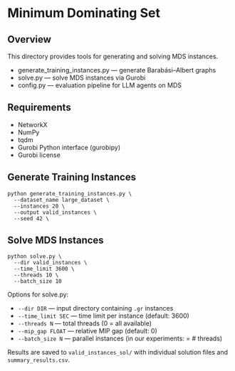# Minimum Dominating Set

## Overview
This directory provides tools for generating and solving MDS instances.

- generate_training_instances.py — generate Barabási–Albert graphs  
- solve.py — solve MDS instances via Gurobi
- config.py                      — evaluation pipeline for LLM agents on MDS

## Requirements
- NetworkX
- NumPy  
- tqdm  
- Gurobi Python interface (gurobipy)  
- Gurobi license  

## Generate Training Instances
    python generate_training_instances.py \
      --dataset_name large_dataset \
      --instances 20 \
      --output valid_instances \
      --seed 42 \

## Solve MDS Instances
    python solve.py \
      --dir valid_instances \
      --time_limit 3600 \
      --threads 10 \
      --batch_size 10

Options for solve.py:
* `--dir DIR`         — input directory containing `.gr` instances 
* `--time_limit SEC`  — time limit per instance (default: 3600)  
* `--threads N`       — total threads (0 = all available)  
* `--mip_gap FLOAT`   — relative MIP gap (default: 0)  
* `--batch_size N`    — parallel instances (in our experiments: = # threads)  

Results are saved to `valid_instances_sol/` with individual solution files and `summary_results.csv`.  